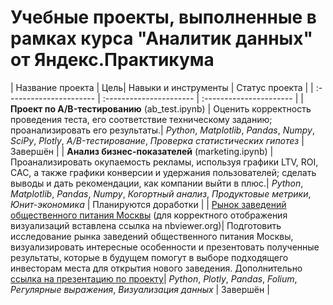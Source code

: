 # Учебные проекты, выполненные в рамках курса "Аналитик данных" от Яндекс.Практикума


| Название проекта | Цель| Навыки и инструменты | Статус проекта |
| :---------------------- | :---------------------- | :---------------------- |
| **Проект по А/B-тестированию** (ab_test.ipynb) | Оценить корректность проведения теста, его соответствие техническому заданию; проанализировать его результаты.| *Python*, *Matplotlib*, *Pandas*, *Numpy*, *SciPy*, *Plotly*, *A/B-тестирование*, *Проверка статистических гипотез* | Завершён |
| **Анализ бизнес-показателей** (marketing.ipynb) | Проанализировать окупаемость рекламы, используя графики LTV, ROI, CAC, а также графики конверсии и удержания пользователей; сделать выводы и дать рекомендации, как компании выйти в плюс.| *Python*, *Matplotlib*, *Pandas*, *Numpy*, *Когортный анализ*, *Продуктовые метрики*, *Юнит-экономика* | Планируются доработки |
| [Рынок заведений общественного питания Москвы](https://nbviewer.org/github/kkatet/projects/blob/ba87832b657323dd67e07e6c75b63cec9edac04c/praktikum/visualizations.ipynb) (для корректного отображения визуализаций вставлена ссылка на nbviewer.org)| Подготовить исследование рынка заведений общественного питания Москвы, визуализировать интересные особенности и презентовать полученные результаты, которые в будущем помогут в выборе подходящего инвесторам места для открытия нового заведения. Дополнительно [ссылка на презентацию по проекту](https://disk.yandex.ru/i/A-21BtHCrELr9g)| *Python*, *Plotly*, *Pandas*, *Folium*, *Регулярные выражения*, *Визуализация данных* | Завершён |